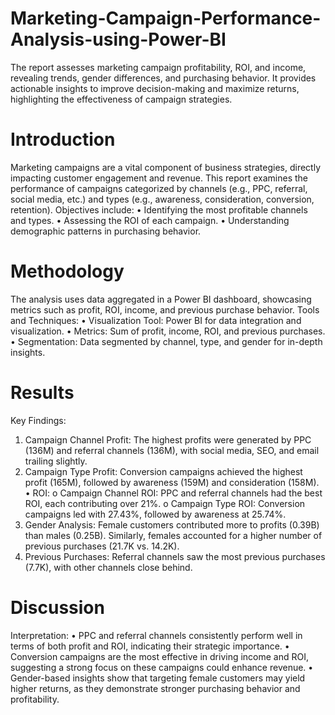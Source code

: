 # Marketing-Campaign-Performance-Analysis-using-Power-BI
The report assesses marketing campaign profitability, ROI, and income, revealing trends, gender differences, and purchasing behavior. It provides actionable insights to improve decision-making and maximize returns, highlighting the effectiveness of campaign strategies.

# Introduction
Marketing campaigns are a vital component of business strategies, directly impacting customer engagement and revenue. This report examines the performance of campaigns categorized by channels (e.g., PPC, referral, social media, etc.) and types (e.g., awareness, consideration, conversion, retention). Objectives include:
•	Identifying the most profitable channels and types.
•	Assessing the ROI of each campaign.
•	Understanding demographic patterns in purchasing behavior.

# Methodology
The analysis uses data aggregated in a Power BI dashboard, showcasing metrics such as profit, ROI, income, and previous purchase behavior.
Tools and Techniques:
•	Visualization Tool: Power BI for data integration and visualization.
•	Metrics: Sum of profit, income, ROI, and previous purchases.
•	Segmentation: Data segmented by channel, type, and gender for in-depth insights.

# Results
Key Findings:
1. Campaign Channel Profit: The highest profits were generated by PPC (136M) and referral channels (136M), with social media, SEO, and email trailing slightly.
2. Campaign Type Profit: Conversion campaigns achieved the highest profit (165M), followed by awareness (159M) and consideration (158M).
•	ROI: 
o	Campaign Channel ROI: PPC and referral channels had the best ROI, each contributing over 21%.
o	Campaign Type ROI: Conversion campaigns led with 27.43%, followed by awareness at 25.74%.
3. Gender Analysis: Female customers contributed more to profits (0.39B) than males (0.25B). Similarly, females accounted for a higher number of previous purchases (21.7K vs. 14.2K).
4. Previous Purchases: Referral channels saw the most previous purchases (7.7K), with other channels close behind.

# Discussion
Interpretation:
•	PPC and referral channels consistently perform well in terms of both profit and ROI, indicating their strategic importance.
•	Conversion campaigns are the most effective in driving income and ROI, suggesting a strong focus on these campaigns could enhance revenue.
•	Gender-based insights show that targeting female customers may yield higher returns, as they demonstrate stronger purchasing behavior and profitability.

